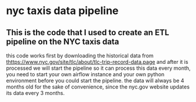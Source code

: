 # nyc taxis data pipeline
## This is the code that I used to create an ETL pipeline on the NYC taxis data
this code works first by downloading the historical data from [t](https://www.nyc.gov/site/tlc/about/tlc-trip-record-data.page)https://www.nyc.gov/site/tlc/about/tlc-trip-record-data.page and after it is processed we will start the pipeline so it can process this data every month, you need to start your own airflow instance and your own python environment before you could start the pipeline.
the data will always be 4 months old for the sake of convenience, since the nyc.gov website updates its data every 3 months.
